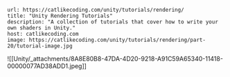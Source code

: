 
```cardlink
url: https://catlikecoding.com/unity/tutorials/rendering/
title: "Unity Rendering Tutorials"
description: "A collection of tutorials that cover how to write your own shaders in Unity."
host: catlikecoding.com
image: https://catlikecoding.com/unity/tutorials/rendering/part-20/tutorial-image.jpg
```


![[Unity/_attachments/8A8E80B8-47DA-4D20-9218-A91C59A65340-11418-00000077AD38ADD1.jpeg]]